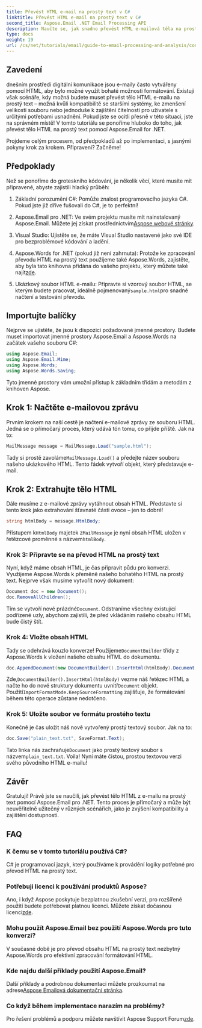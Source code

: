 ```yaml
---
title: Převést HTML e-mail na prostý text v C#
linktitle: Převést HTML e-mail na prostý text v C#
second_title: Aspose.Email .NET Email Processing API
description: Naučte se, jak snadno převést HTML e-mailová těla na prostý text pomocí Aspose.Email for .NET v tomto podrobném, podrobném tutoriálu.
type: docs
weight: 19
url: /cs/net/tutorials/email/guide-to-email-processing-and-analysis/convert-html-email-to-plain-text/
---
```

## Zavedení

dnešním prostředí digitální komunikace jsou e-maily často vytvářeny pomocí HTML, aby bylo možné využít bohaté možnosti formátování. Existují však scénáře, kdy možná budete muset převést tělo HTML e-mailu na prostý text – možná kvůli kompatibilitě se staršími systémy, ke zmenšení velikosti souboru nebo jednoduše k zajištění čitelnosti pro uživatele s určitými potřebami usnadnění. Pokud jste se ocitli přesně v této situaci, jste na správném místě! V tomto tutoriálu se ponoříme hluboko do toho, jak převést tělo HTML na prostý text pomocí Aspose.Email for .NET. 

Projdeme celým procesem, od předpokladů až po implementaci, s jasnými pokyny krok za krokem. Připraveni? Začněme!

## Předpoklady

Než se ponoříme do groteskního kódování, je několik věcí, které musíte mít připravené, abyste zajistili hladký průběh:

1. Základní porozumění C#: Pomůže znalost programovacího jazyka C#. Pokud jste již dříve fušovali do C#, je to perfektní!

2. Aspose.Email pro .NET: Ve svém projektu musíte mít nainstalovaný Aspose.Email. Můžete jej získat prostřednictvím[Aspose webové stránky](https://releases.aspose.com/email/net/).

3. Visual Studio: Ujistěte se, že máte Visual Studio nastavené jako své IDE pro bezproblémové kódování a ladění.

4.  Aspose.Words for .NET (pokud již není zahrnuta): Protože ke zpracování převodu HTML na prostý text použijeme také Aspose.Words, zajistěte, aby byla tato knihovna přidána do vašeho projektu, který můžete také najít[zde](https://releases.aspose.com/words/net/).

5.  Ukázkový soubor HTML e-mailu: Připravte si vzorový soubor HTML, se kterým budete pracovat, ideálně pojmenovaný`sample.html`pro snadné načtení a testování převodu.

## Importujte balíčky

Nejprve se ujistěte, že jsou k dispozici požadované jmenné prostory. Budete muset importovat jmenné prostory Aspose.Email a Aspose.Words na začátek vašeho souboru C#:

```csharp
using Aspose.Email;
using Aspose.Email.Mime;
using Aspose.Words;
using Aspose.Words.Saving;
```

Tyto jmenné prostory vám umožní přístup k základním třídám a metodám z knihoven Aspose.

## Krok 1: Načtěte e-mailovou zprávu

Prvním krokem na naší cestě je načtení e-mailové zprávy ze souboru HTML. Jedná se o přímočarý proces, který udává tón tomu, co přijde příště. Jak na to:

```csharp
MailMessage message = MailMessage.Load("sample.html");
```

 Tady si prostě zavoláme`MailMessage.Load()` a předejte název souboru našeho ukázkového HTML. Tento řádek vytvoří objekt, který představuje e-mail.

## Krok 2: Extrahujte tělo HTML

Dále musíme z e-mailové zprávy vytáhnout obsah HTML. Představte si tento krok jako extrahování šťavnaté části ovoce – jen to dobré!

```csharp
string htmlBody = message.HtmlBody;
```

 Přístupem k`HtmlBody` majetek z`MailMessage` je nyní obsah HTML uložen v řetězcové proměnné s názvem`htmlBody`.

### Krok 3: Připravte se na převod HTML na prostý text

Nyní, když máme obsah HTML, je čas připravit půdu pro konverzi. Využijeme Aspose.Words k přeměně našeho bohatého HTML na prostý text. Nejprve však musíme vytvořit nový dokument:

```csharp
Document doc = new Document();
doc.RemoveAllChildren();
```

 Tím se vytvoří nové prázdné`Document`. Odstraníme všechny existující podřízené uzly, abychom zajistili, že před vkládáním našeho obsahu HTML bude čistý štít.

### Krok 4: Vložte obsah HTML

 Tady se odehrává kouzlo konverze! Použijeme`DocumentBuilder` třídy z Aspose.Words k vložení našeho obsahu HTML do dokumentu. 

```csharp
doc.AppendDocument(new DocumentBuilder().InsertHtml(htmlBody).Document, ImportFormatMode.KeepSourceFormatting);
```

 Zde,`DocumentBuilder().InsertHtml(htmlBody)` vezme náš řetězec HTML a načte ho do nové struktury dokumentu uvnitř`Document` objekt. Použití`ImportFormatMode.KeepSourceFormatting` zajišťuje, že formátování během této operace zůstane nedotčeno.

### Krok 5: Uložte soubor ve formátu prostého textu

Konečně je čas uložit náš nově vytvořený prostý textový soubor. Jak na to:

```csharp
doc.Save("plain_text.txt", SaveFormat.Text);
```

 Tato linka nás zachraňuje`Document` jako prostý textový soubor s názvem`plain_text.txt`. Voila! Nyní máte čistou, prostou textovou verzi svého původního HTML e-mailu!

## Závěr

Gratuluji! Právě jste se naučili, jak převést tělo HTML z e-mailu na prostý text pomocí Aspose.Email pro .NET. Tento proces je přímočarý a může být neuvěřitelně užitečný v různých scénářích, jako je zvýšení kompatibility a zajištění dostupnosti. 

## FAQ

### K čemu se v tomto tutoriálu používá C#?  
C# je programovací jazyk, který používáme k provádění logiky potřebné pro převod HTML na prostý text.

### Potřebuji licenci k používání produktů Aspose?  
 Ano, i když Aspose poskytuje bezplatnou zkušební verzi, pro rozšířené použití budete potřebovat platnou licenci. Můžete získat dočasnou licenci[zde](https://purchase.conholdate.com/temporary-license/).

### Mohu použít Aspose.Email bez použití Aspose.Words pro tuto konverzi?  
V současné době je pro převod obsahu HTML na prostý text nezbytný Aspose.Words pro efektivní zpracování formátování HTML.

### Kde najdu další příklady použití Aspose.Email?  
 Další příklady a podrobnou dokumentaci můžete prozkoumat na adrese[Aspose Emailová dokumentační stránka](https://reference.aspose.com/email/net/).

### Co když během implementace narazím na problémy?  
 Pro řešení problémů a podporu můžete navštívit Aspose Support Forum[zde](https://forum.aspose.com/c/email/12/).